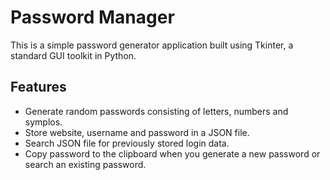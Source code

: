 # Password Manager
This is a simple password generator application built using Tkinter, a standard GUI toolkit in Python.

## Features
- Generate random passwords consisting of letters, numbers and symplos.
- Store website, username and password in a JSON file.
- Search JSON file for previously stored login data.
- Copy password to the clipboard when you generate a new password or search an existing password.
